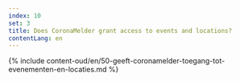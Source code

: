 ```yaml
---
index: 10
set: 3
title: Does CoronaMelder grant access to events and locations?
contentLang: en
---
```

{% include content-oud/en/50-geeft-coronamelder-toegang-tot-evenementen-en-locaties.md %}
